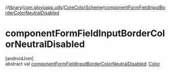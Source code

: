 //[library](../../../index.md)/[com.glovoapp.uds](../index.md)/[CoreColorScheme](index.md)/[componentFormFieldInputBorderColorNeutralDisabled](component-form-field-input-border-color-neutral-disabled.md)

# componentFormFieldInputBorderColorNeutralDisabled

[androidJvm]\
abstract val [componentFormFieldInputBorderColorNeutralDisabled](component-form-field-input-border-color-neutral-disabled.md): [Color](https://developer.android.com/reference/kotlin/androidx/compose/ui/graphics/Color.html)
